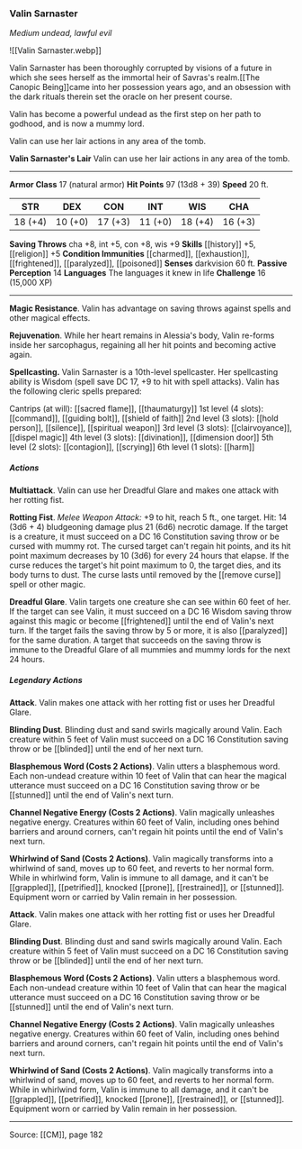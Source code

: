 ### Valin Sarnaster
_Medium undead, lawful evil_

![[Valin Sarnaster.webp]]

Valin Sarnaster has been thoroughly corrupted by visions of a future in which she sees herself as the immortal heir of Savras's realm.[[The Canopic Being]]came into her possession years ago, and an obsession with the dark rituals therein set the oracle on her present course.

Valin has become a powerful undead as the first step on her path to godhood, and is now a mummy lord.

Valin can use her lair actions in any area of the tomb.


**Valin Sarnaster's Lair** Valin can use her lair actions in any area of the tomb.





---

**Armor Class** 17 (natural armor)
**Hit Points** 97 (13d8 + 39)
**Speed** 20 ft.

| STR     | DEX     | CON     | INT     | WIS     | CHA     |
|---------|---------|---------|---------|---------|---------|
| 18 (+4) | 10 (+0) | 17 (+3) | 11 (+0) | 18 (+4) | 16 (+3) |

**Saving Throws** cha +8, int +5, con +8, wis +9
**Skills** [[history]] +5, [[religion]] +5
**Condition Immunities** [[charmed]], [[exhaustion]], [[frightened]], [[paralyzed]], [[poisoned]]
**Senses** darkvision 60 ft.
**Passive Perception** 14
**Languages** The languages it knew in life
**Challenge** 16 (15,000 XP)

---

**Magic Resistance**. Valin has advantage on saving throws against spells and other magical effects.

**Rejuvenation**. While her heart remains in Alessia's body, Valin re-forms inside her sarcophagus, regaining all her hit points and becoming active again.

**Spellcasting.** Valin Sarnaster is a 10th-level spellcaster. Her spellcasting ability is Wisdom (spell save DC 17, +9 to hit with spell attacks). Valin has the following cleric spells prepared:

Cantrips (at will): [[sacred flame]], [[thaumaturgy]]
1st level (4 slots): [[command]], [[guiding bolt]], [[shield of faith]]
2nd level (3 slots): [[hold person]], [[silence]], [[spiritual weapon]]
3rd level (3 slots): [[clairvoyance]], [[dispel magic]]
4th level (3 slots): [[divination]], [[dimension door]]
5th level (2 slots): [[contagion]], [[scrying]]
6th level (1 slots): [[harm]]

##### Actions
**Multiattack**. Valin can use her Dreadful Glare and makes one attack with her rotting fist.

**Rotting Fist**. _Melee Weapon Attack:_ +9 to hit, reach 5 ft., one target. Hit: 14 (3d6 + 4) bludgeoning damage plus 21 (6d6) necrotic damage. If the target is a creature, it must succeed on a DC 16 Constitution saving throw or be cursed with mummy rot. The cursed target can't regain hit points, and its hit point maximum decreases by 10 (3d6) for every 24 hours that elapse. If the curse reduces the target's hit point maximum to 0, the target dies, and its body turns to dust. The curse lasts until removed by the [[remove curse]] spell or other magic.

**Dreadful Glare**. Valin targets one creature she can see within 60 feet of her. If the target can see Valin, it must succeed on a DC 16 Wisdom saving throw against this magic or become [[frightened]] until the end of Valin's next turn. If the target fails the saving throw by 5 or more, it is also [[paralyzed]] for the same duration. A target that succeeds on the saving throw is immune to the Dreadful Glare of all mummies and mummy lords for the next 24 hours.

##### Legendary Actions
**Attack**. Valin makes one attack with her rotting fist or uses her Dreadful Glare.

**Blinding Dust**. Blinding dust and sand swirls magically around Valin. Each creature within 5 feet of Valin must succeed on a DC 16 Constitution saving throw or be [[blinded]] until the end of her next turn.

**Blasphemous Word (Costs 2 Actions)**. Valin utters a blasphemous word. Each non-undead creature within 10 feet of Valin that can hear the magical utterance must succeed on a DC 16 Constitution saving throw or be [[stunned]] until the end of Valin's next turn.

**Channel Negative Energy (Costs 2 Actions)**. Valin magically unleashes negative energy. Creatures within 60 feet of Valin, including ones behind barriers and around corners, can't regain hit points until the end of Valin's next turn.

**Whirlwind of Sand (Costs 2 Actions)**. Valin magically transforms into a whirlwind of sand, moves up to 60 feet, and reverts to her normal form. While in whirlwind form, Valin is immune to all damage, and it can't be [[grappled]], [[petrified]], knocked [[prone]], [[restrained]], or [[stunned]]. Equipment worn or carried by Valin remain in her possession.

**Attack**. Valin makes one attack with her rotting fist or uses her Dreadful Glare.

**Blinding Dust**. Blinding dust and sand swirls magically around Valin. Each creature within 5 feet of Valin must succeed on a DC 16 Constitution saving throw or be [[blinded]] until the end of her next turn.

**Blasphemous Word (Costs 2 Actions)**. Valin utters a blasphemous word. Each non-undead creature within 10 feet of Valin that can hear the magical utterance must succeed on a DC 16 Constitution saving throw or be [[stunned]] until the end of Valin's next turn.

**Channel Negative Energy (Costs 2 Actions)**. Valin magically unleashes negative energy. Creatures within 60 feet of Valin, including ones behind barriers and around corners, can't regain hit points until the end of Valin's next turn.

**Whirlwind of Sand (Costs 2 Actions)**. Valin magically transforms into a whirlwind of sand, moves up to 60 feet, and reverts to her normal form. While in whirlwind form, Valin is immune to all damage, and it can't be [[grappled]], [[petrified]], knocked [[prone]], [[restrained]], or [[stunned]]. Equipment worn or carried by Valin remain in her possession.


---

Source: [[CM]], page 182